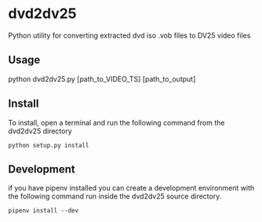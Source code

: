 # dvd2dv25
Python utility for converting extracted dvd iso .vob files to DV25 video files

## Usage
python dvd2dv25.py [path_to_VIDEO_TS] [path_to_output]

## Install

To install, open a terminal and run the following command from the dvd2dv25 
directory 

`python setup.py install`


## Development

if you have pipenv installed you can create a development environment with 
the following command run inside the dvd2dv25 source directory.

`pipenv install --dev`